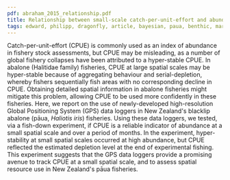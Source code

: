 ```yaml
---
pdf: abraham_2015_relationship.pdf
title: Relationship between small-scale catch-per-unit-effort and abundance in New Zealand abalone (pāua, <i>Haliotis iris</i>) fisheries
tags: edward, philipp, dragonfly, article, bayesian, paua, benthic, marine-biology 
---
```

Catch-per-unit-effort (CPUE) is commonly used as an index of abundance in
fishery stock assessments, but CPUE may be misleading, as a number of global
fishery collapses have been attributed to a hyper-stable CPUE. In abalone
(Halitidae family) fisheries, CPUE at large spatial scales may be hyper-stable
because of aggregating behaviour and serial-depletion, whereby fishers
sequentially fish areas with no corresponding decline in CPUE. Obtaining
detailed spatial information in abalone fisheries might mitigate this problem,
allowing CPUE to be used more confidently in these fisheries. Here, we report
on the use of newly-developed high-resolution Global Positioning System (GPS)
data loggers in New Zealand's blacklip abalone (pāua, *Haliotis iris*)
fisheries. Using these data loggers, we tested, via a fish-down experiment, if
CPUE is a reliable indicator of abundance at a small spatial scale and over a
period of months. In the experiment, hyper-stability at small spatial scales
occurred at high abundance, but CPUE reflected the estimated depletion level at
the end of experimental fishing. This experiment suggests that the GPS data
loggers provide a promising avenue to track CPUE at a small spatial scale, and
to assess spatial resource use in New Zealand's pāua fisheries.
